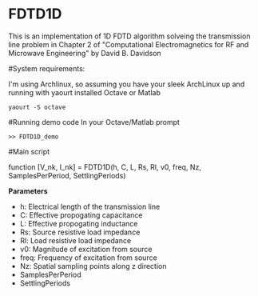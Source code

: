 # FDTD1D

This is an implementation of 1D FDTD algorithm solveing the transmission line problem in Chapter 2 of "Computational Electromagnetics for RF and Microwave Engineering" by David B. Davidson

#System requirements:

I'm using Archlinux, so assuming you have your sleek ArchLinux up and running with yaourt installed
Octave or Matlab

```
yaourt -S octave
```

#Running demo code
In your Octave/Matlab prompt
```
>> FDTD1D_demo
```

#Main script

function [V_nk, I_nk] = FDTD1D(h, C, L, Rs, Rl, v0, freq, Nz, SamplesPerPeriod, SettlingPeriods)    

**Parameters**

* h: Electrical length of the transmission line
* C: Effective propogating capacitance
* L: Effective propogating inductance
* Rs: Source resistive load impedance
* Rl: Load resistive load impedance
* v0: Magnitude of excitation from source
* freq: Frequency of excitation from source
* Nz: Spatial sampling points along z direction
* SamplesPerPeriod
* SettlingPeriods

